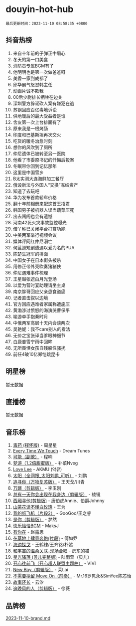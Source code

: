 # douyin-hot-hub

`最后更新时间：2023-11-10 08:58:35 +0800`

## 抖音热榜

1. 来自十年前的子弹正中眉心
1. 冬天的第一口美食
1. 消防员专属BGM有了
1. 他明明也是第一次做爸爸呀
1. 美香一家到成都了
1. 邱华霸气怒怼韩主任
1. 动画片诚不欺我
1. 00后少尉排长牺牲在边关
1. 深圳警方辟谣砍人案有嫌犯在逃
1. 苏钢回应百亿毒地诉讼
1. 供地暖后的最大受益者是谁
1. 舍友第一次上台排面有了
1. 原来我是一根烤肠
1. 印度和巴基斯坦再次交火
1. 吃货的暖冬治愈时刻
1. 想你的风吹到了厕所
1. 仲尼遗体已被转至另一医院
1. 他看了市委原书记的忏悔后投案
1. 冬眠带你回到记忆那年
1. 这里是中国雪乡
1. B太实测大连海鲜加工餐厅
1. 俄设新法与外国人“交换”冻结资产
1. 知道了去玩吧
1. 华为发布首款轿车价格
1. 翻十年前相册来配这首王招君
1. 韩国男子被机器人误当蔬菜压死
1. 出去闯闯也会有遗憾
1. 河南42死火灾事故监控曝光
1. 僧丫称已关闭平台打赏功能
1. 中美两军举行视频会议
1. 媒体评网红仲尼溺亡
1. 何蓝逗短剧遭遇以爱为名的PUA
1. 陈楚生冠军的排面
1. 中国女子在日本街头被杀
1. 用修正带外壳吹奏猪猪侠
1. 仲尼遇难事件梳理
1. 王星越张遮白月光登场
1. 以爱为营时宴助理请坐主桌
1. 南京胖哥回应父亲患食道癌
1. 记者直击叙以边境
1. 官方回应遇难者家属称遭施压
1. 黄渤涉过愤怒的海演哭曹保平
1. 喻游单手抱秦时月
1. 中俄两军高层十天内会谈两次
1. 吴艳妮：我不care别人的看法
1. 无价之宝张译当爹眼神细节
1. 白鹿姜雪宁雨中回眸
1. 无所畏惧女孩自残躲性骚扰
1. 前任4破10亿郑恺跳昆卡

## 明星榜

暂无数据

## 直播榜

暂无数据

## 音乐榜

1. [毒药 (释怀版)](https://sf3-cdn-tos.douyinstatic.com/obj/tos-cn-ve-2774/oYILMEAzspdZBIzy4frJNB8ZHPHWAhiwowd4Ad) - 周星星
1. [Every Time We Touch](https://sf3-cdn-tos.douyinstatic.com/obj/tos-cn-ve-2774/ogN6lUKQeBBfEVhIOMikG1CcJjugxk1tztZyhP) - Dream Tunes
1. [可能（副歌）](https://sf3-cdn-tos.douyinstatic.com/obj/tos-cn-ve-2774/cde1731888894259b333569393c2fb51) - 程响
1. [梦游（1.2倍甜蜜版）](https://sf6-cdn-tos.douyinstatic.com/obj/tos-cn-ve-2774/o4gyAUm8hwufoEABmwVIiQtHsFuGzAEEWtNMzo) - 补菜Nveg
1. [Love Lee](https://sf6-cdn-tos.douyinstatic.com/obj/tos-cn-ve-2774/o05GbkJGbCBTdDnMtB0fwOYgkeZp23vrWQDQBS) - AKMU (악뮤)
1. [太阳（全网搜_太阳刘鹏_可听）](https://sf6-cdn-tos.douyinstatic.com/obj/tos-cn-ve-2774/ogWbyIQnlBFImVbeDocRdCIYtBHlbJXgfZMvgz) - 刘鹏
1. [追寻你（万物复苏版）](https://sf6-cdn-tos.douyinstatic.com/obj/tos-cn-ve-2774/oYeAZJsbjIDit9APmBg8u6uDUQnHmoCf3gbo74) - 王天戈/川青
1. [万疆（剪辑版）](https://sf6-cdn-tos.douyinstatic.com/obj/tos-cn-ve-2774/ooG7oVgFlDTelKCjCsTTobQvbdtj1BBQXnfZd8) - 李玉刚
1. [总有一天你会出现在我身边（剪辑版）](https://sf3-cdn-tos.douyinstatic.com/obj/tos-cn-ve-2774/oMLsHwhWW7CYoAhoWB9EXUQIzNBsfAJxpAoxCU) - 棱镜
1. [西厢寻他(剪辑版)](https://sf3-cdn-tos.douyinstatic.com/obj/tos-cn-ve-2774/oUsAVfAQKlRNxEv5qxvIB8o5qmIWUcXbzJKJhw) - 唐伯虎Annie、伯爵Johnny
1. [山茶花读不懂白玫瑰](https://sf3-cdn-tos.douyinstatic.com/obj/tos-cn-ve-2774/osfn8B7DktrRHEPJgPCfDbw7QDQEkwC16BxZg9) - 王为
1. [我的纸飞机（片段2）](https://sf3-cdn-tos.douyinstatic.com/obj/tos-cn-ve-2774/oM2ZrKcg2CD5AeRB2gkeXOFB1IxAGJdZPazYHf) - GooGoo/王之睿
1. [是你（剪辑版）](https://sf3-cdn-tos.douyinstatic.com/obj/tos-cn-ve-2774/46019dae783c4c969944217fe1cfafc4) - 梦然
1. [快乐恰恰BGM](https://sf6-cdn-tos.douyinstatic.com/obj/tos-cn-ve-2774/07b173ca7d2f40f3ba0b97ac7fa3a44a) - MaksJ
1. [有你在](https://sf3-cdn-tos.douyinstatic.com/obj/tos-cn-ve-2774/o8zImmNsI8B0yfAW5FKAB1oBhkMAlIrwsZEi1V) - 赵露思
1. [在草地上肆意奔跑(片段)](https://sf3-cdn-tos.douyinstatic.com/obj/tos-cn-ve-2774/8831d494742f45dabdfa8adb8b817259) - 傅如乔
1. [海边探戈](https://sf6-cdn-tos.douyinstatic.com/obj/tos-cn-ve-2774/os9gE0VQCGqt6VQkZDyBBYvfSDY0QFe3vVmubn) - 王鹤棣/王齐铭/朴鲨
1. [和宇宙的温柔关联-现场合唱](https://sf3-cdn-tos.douyinstatic.com/obj/tos-cn-ve-2774/o0hONGDYQBgk0e5bqDeQOonVmncA6tC2nBwZLT) - 房东的猫
1. [星光降落 (贝儿完整版)](https://sf3-cdn-tos.douyinstatic.com/obj/tos-cn-ve-2774/okwB9hAwyAtsFFkFBzAX1hOOfQuIoMNs0W2Mwr) - 陆雨萱（贝儿）
1. [开心往前飞（开心超人联盟主题曲）](https://sf3-cdn-tos.douyinstatic.com/obj/tos-cn-ve-2774/9d8fb7c82cf1421fb93a9fe925275e0a) - VIVI
1. [New Boy（剪辑版）](https://sf3-cdn-tos.douyinstatic.com/obj/tos-cn-ve-2774/oAozkaGFcPxBerw7nBQfYf8z6CgCZAblDka2cl) - 莱Lai
1. [不需要挽留 Move On（前奏）](https://sf6-cdn-tos.douyinstatic.com/obj/tos-cn-ve-2774/ooCBhgCCkF4nExzQL9WZSUbitfA8IsDkgQIYhe) - Mr.16罗隽永&SimYee陈芯怡
1. [故事还长](https://sf6-cdn-tos.douyinstatic.com/obj/tos-cn-ve-2774/30a26758c8594f0ab81ac675c33ee2c5) - 云汐
1. [追晚风的人（剪辑版）](https://sf6-cdn-tos.douyinstatic.com/obj/tos-cn-ve-2774/560835060af84ac29cd5c12e2a98f7eb) - 徐薇

## 品牌榜

[2023-11-10-brand.md](2023-11-10-brand.md)
